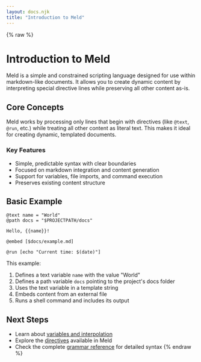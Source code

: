 ```yaml
---
layout: docs.njk
title: "Introduction to Meld"
---
```


{% raw %}
# Introduction to Meld

Meld is a simple and constrained scripting language designed for use within markdown-like documents. It allows you to create dynamic content by interpreting special directive lines while preserving all other content as-is.

## Core Concepts

Meld works by processing only lines that begin with directives (like `@text`, `@run`, etc.) while treating all other content as literal text. This makes it ideal for creating dynamic, templated documents.

### Key Features

- Simple, predictable syntax with clear boundaries
- Focused on markdown integration and content generation
- Support for variables, file imports, and command execution
- Preserves existing content structure

## Basic Example

```meld
@text name = "World"
@path docs = "$PROJECTPATH/docs"

Hello, {{name}}!

@embed [$docs/example.md]

@run [echo "Current time: $(date)"]
```

This example:
1. Defines a text variable `name` with the value "World"
2. Defines a path variable `docs` pointing to the project's docs folder
3. Uses the text variable in a template string
4. Embeds content from an external file
5. Runs a shell command and includes its output

## Next Steps

- Learn about [variables and interpolation](./variables.md)
- Explore the [directives](./directives/README.md) available in Meld
- Check the complete [grammar reference](./grammar-reference.md) for detailed syntax
{% endraw %}